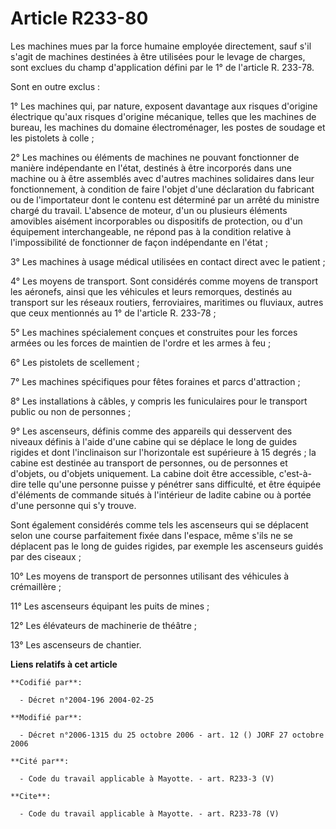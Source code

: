 # Article R233-80

Les machines mues par la force humaine employée directement, sauf s'il s'agit de machines destinées à être utilisées pour le
levage de charges, sont exclues du champ d'application défini par le 1° de l'article R. 233-78. 

Sont en outre exclus : 

1° Les machines qui, par nature, exposent davantage aux risques d'origine électrique qu'aux risques d'origine mécanique,
telles que les machines de bureau, les machines du domaine électroménager, les postes de soudage et les pistolets à colle ; 

2° Les machines ou éléments de machines ne pouvant fonctionner de manière indépendante en l'état, destinés à être incorporés
dans une machine ou à être assemblés avec d'autres machines solidaires dans leur fonctionnement, à condition de faire l'objet
d'une déclaration du fabricant ou de l'importateur dont le contenu est déterminé par un arrêté du ministre chargé du travail.
L'absence de moteur, d'un ou plusieurs éléments amovibles aisément incorporables ou dispositifs de protection, ou d'un
équipement interchangeable, ne répond pas à la condition relative à l'impossibilité de fonctionner de façon indépendante en
l'état ; 

3° Les machines à usage médical utilisées en contact direct avec le patient ; 

4° Les moyens de transport. Sont considérés comme moyens de transport les aéronefs, ainsi que les véhicules et leurs
remorques, destinés au transport sur les réseaux routiers, ferroviaires, maritimes ou fluviaux, autres que ceux mentionnés au
1° de l'article R. 233-78 ; 

5° Les machines spécialement conçues et construites pour les forces armées ou les forces de maintien de l'ordre et les armes
à feu ; 

6° Les pistolets de scellement ; 

7° Les machines spécifiques pour fêtes foraines et parcs d'attraction ; 

8° Les installations à câbles, y compris les funiculaires pour le transport public ou non de personnes ; 

9° Les ascenseurs, définis comme des appareils qui desservent des niveaux définis à l'aide d'une cabine qui se déplace le
long de guides rigides et dont l'inclinaison sur l'horizontale est supérieure à 15 degrés ; la cabine est destinée au
transport de personnes, ou de personnes et d'objets, ou d'objets uniquement. La cabine doit être accessible, c'est-à-dire
telle qu'une personne puisse y pénétrer sans difficulté, et être équipée d'éléments de commande situés à l'intérieur de
ladite cabine ou à portée d'une personne qui s'y trouve. 

Sont également considérés comme tels les ascenseurs qui se déplacent selon une course parfaitement fixée dans l'espace, même
s'ils ne se déplacent pas le long de guides rigides, par exemple les ascenseurs guidés par des ciseaux ; 

10° Les moyens de transport de personnes utilisant des véhicules à crémaillère ; 

11° Les ascenseurs équipant les puits de mines ; 

12° Les élévateurs de machinerie de théâtre ; 

13° Les ascenseurs de chantier.

**Liens relatifs à cet article**

	**Codifié par**:

	  - Décret n°2004-196 2004-02-25

	**Modifié par**:

	  - Décret n°2006-1315 du 25 octobre 2006 - art. 12 () JORF 27 octobre 2006

	**Cité par**:

	  - Code du travail applicable à Mayotte. - art. R233-3 (V)

	**Cite**:

	  - Code du travail applicable à Mayotte. - art. R233-78 (V)
